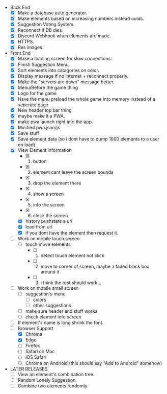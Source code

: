 - Back End
    - [X] Make a database auto generator.
    - [X] Make elements based on increasing numbers instead uuids.
    - [X] Suggestion Voting System.
    - [X] Reconnect if DB dies.
    - [X] Discord Webhook when elements are made.
    - [X] HTTPS.
    - [X] Res images.
- Front End
    - [X] Make a loading screen for slow connections.
    - [X] Finish Suggestion Menu.
    - [X] Sort elements into catagories on color.
    - [X] Display message if no internet + reconnect properly.
    - [X] Make the "servers are down" message better.
    - [X] Menu/Before the game thing
    - [X] Logo for the game
    - [X] Have the menu preload the whole game into memory
          instead of a seperate page
    - [X] New header top bar thing
    - [X] maybe make it a PWA.
    - [X] make pwa launch right into the app.
    - [X] Minified pwa.json/js
    - [X] Save stuff
    - [X] Save element data (so i dont have to dump 1000 elements to a user on load)
    - [X] View Element information
        - [X] 1. button
        - [X] 2. element cant leave the screen bounds
        - [X] 3. drop the element there
        - [X] 4. show a screen
        - [X] 5. info the screen
        - [X] 6. close the screen
        - [X] history pushstate a url
        - [X] load from url
        - [X] if you dont have the element then request it.
    - [ ] Work on mobile touch screen
        - [ ] touch move elements
            - [ ] 1. detect touch element not click
            - [ ] 2. move to corner of screen, maybe a faded black box around it
            - [ ] 3. i think the rest should work...
    - [ ] Work on mobile small screen
        - [ ] suggestion's menu
            - [ ] colors
            - [ ] other suggestions
        - [ ] make sure header and stuff works
        - [ ] check element info screen
    - [ ] If element's name is long shrink the font.
    - [ ] Browser Support
        - [X] Chrome
        - [X] Edge
        - [ ] Firefox
        - [ ] Safari on Mac
        - [ ] iOS Safari
        - [ ] Chrome on Andrioid (this should say "Add to Android" somehow)

- LATER RELEASES
    - [ ] View an element's combination tree.
    - [ ] Random Lonely Suggestion.
    - [ ] Combine two elements randomly.
